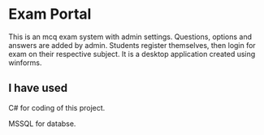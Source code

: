 # Exam Portal
This is an mcq exam system with admin settings. Questions, options and answers are added by admin.
Students register themselves, then login for exam on their respective subject. 
It is a desktop application created using winforms.

## I have used
 C# for coding of this project.  

 MSSQL for databse.
